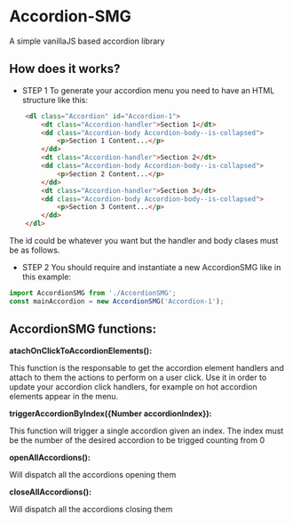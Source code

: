 # Accordion-SMG
A simple vanillaJS based accordion library

## How does it works?

- STEP 1 To generate your accordion menu you need to have an HTML structure like this:
```html
    <dl class="Accordion" id="Accordion-1">
        <dt class="Accordion-handler">Section 1</dt>
        <dd class="Accordion-body Accordion-body--is-collapsed">
            <p>Section 1 Content...</p>
        </dd>
        <dt class="Accordion-handler">Section 2</dt>
        <dd class="Accordion-body Accordion-body--is-collapsed">
            <p>Section 2 Content...</p>
        </dd>
        <dt class="Accordion-handler">Section 3</dt>
        <dd class="Accordion-body Accordion-body--is-collapsed">
            <p>Section 3 Content...</p>
        </dd>
    </dl>
```
The id could be whatever you want but the handler and body clases must be as follows.
 - STEP 2 You should require and instantiate a new AccordionSMG like in this example:
 
 ```javascript
 import AccordionSMG from './AccordionSMG';
 const mainAccordion = new AccordionSMG('Accordion-1');
 ```

## AccordionSMG functions:

**atachOnClickToAccordionElements():**

This function is the responsable to get the accordion element handlers and attach to them the actions to perform on a user click.
Use it in order to update your accordion click handlers, for example on hot accordion elements appear in the menu.
 
**triggerAccordionByIndex({Number accordionIndex}):**

This function will trigger a single accordion given an index. The index must be the number of the desired accordion to be trigged counting from 0

**openAllAccordions():**

Will dispatch all the accordions opening them


**closeAllAccordions():**

Will dispatch all the accordions closing them
